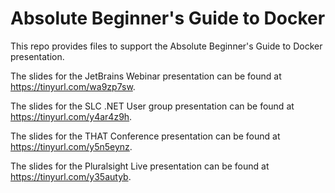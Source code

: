 # Absolute Beginner's Guide to Docker

This repo provides files to support the Absolute Beginner's Guide to Docker presentation.

The slides for the JetBrains Webinar presentation can be found at https://tinyurl.com/wa9zp7sw.

The slides for the SLC .NET User group presentation can be found at https://tinyurl.com/y4ar4z9h.

The slides for the THAT Conference presentation can be found at https://tinyurl.com/y5n5eynz.

The slides for the Pluralsight Live presentation can be found at https://tinyurl.com/y35autyb.

